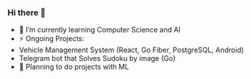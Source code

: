 ### Hi there 👋
- 🌱 I’m currently learning Computer Science and AI
- ⚡ Ongoing Projects:
-   Vehicle Management System (React, Go Fiber, PostgreSQL, Android)
-   Telegram bot that Solves Sudoku by image (Go)
- 🔭 Planning to do projects with ML
